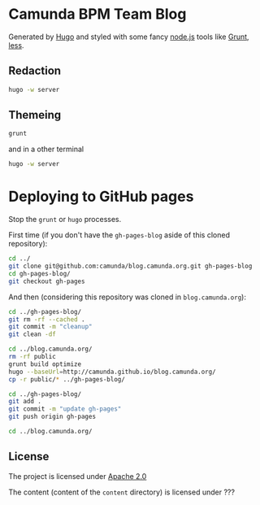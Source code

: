 # Camunda BPM Team Blog

Generated by [Hugo][hugo] and styled with some fancy [node.js][nodejs] tools like [Grunt][grunt], [less][less].

## Redaction

```sh
hugo -w server
```

## Themeing

```sh
grunt
```

and in a other terminal

```sh
hugo -w server
```

# Deploying to GitHub pages

Stop the `grunt` or `hugo` processes.

First time (if you don't have the `gh-pages-blog` aside of this cloned repository):

```sh
cd ../
git clone git@github.com:camunda/blog.camunda.org.git gh-pages-blog
cd gh-pages-blog/
git checkout gh-pages
```

And then (considering this repository was cloned in `blog.camunda.org`):

```sh
cd ../gh-pages-blog/
git rm -rf --cached .
git commit -m "cleanup"
git clean -df

cd ../blog.camunda.org/
rm -rf public
grunt build optimize
hugo --baseUrl=http://camunda.github.io/blog.camunda.org/
cp -r public/* ../gh-pages-blog/

cd ../gh-pages-blog/
git add .
git commit -m "update gh-pages"
git push origin gh-pages

cd ../blog.camunda.org/
```


## License

The project is licensed under [Apache 2.0](./LICENSE)

The content (content of the `content` directory) is licensed under ???


[hugo]: http://gohugo.io
[nodejs]: http://nodejs.org
[grunt]: http://gruntjs.org
[less]: http://lesscss.org